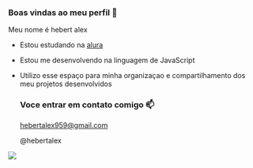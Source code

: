 ### Boas vindas ao meu perfil 🖤

Meu nome é hebert alex

- Estou estudando na [alura](https://www.alura.com.br)
- Estou me desenvolvendo na linguagem de JavaScript
- Utilizo esse espaço para minha organizaçao e compartilhamento dos meu projetos desenvolvidos

  ### Voce entrar em contato comigo 📫

  hebertalex959@gmail.com
  
  @hebertalex

![](https://tenor.com/pt-BR/view/gojo-gojo-satoru-satoru-gojo-jjk-jujutsu-kaisen-gif-14813374835611323395#:~:text=Gojo%20Satoru%20GIF-,%E2%97%8F%20GIF%20SD,-%E2%97%8F%20GIF%20HD)
